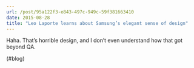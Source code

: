 ```yaml
---
url: /post/95a122f3-e843-497c-949c-59f381663410
date: 2015-08-28
title: "Leo Laporte learns about Samsung’s elegant sense of design"
---
```


Haha. That&#8217;s horrible design, and I don&#8217;t even understand how that got beyond QA.



(#blog)